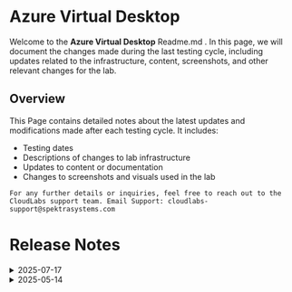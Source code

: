 # Azure Virtual Desktop

Welcome to the **Azure Virtual Desktop** Readme.md . In this page, we will document the changes made during the last testing cycle, including updates related to the infrastructure, content, screenshots, and other relevant changes for the lab.

## Overview

This Page contains detailed notes about the latest updates and modifications made after each testing cycle. It includes:

- Testing dates
- Descriptions of changes to lab infrastructure
- Updates to content or documentation
- Changes to screenshots and visuals used in the lab

`For any further details or inquiries, feel free to reach out to the CloudLabs support team. Email Support: cloudlabs-support@spektrasystems.com`

# Release Notes

<details>
  <summary>2025-07-17</summary>

## Infrastructure Changes

NA

## Content Changes

NA

## Screenshot Updates

- Lab Guide Refreshed: Updated the lab guide to reflect the latest UI changes and enhancements.

## Testing Notes

- **Testing Date**: 2025-07-17


</details>


<details>
  <summary>2025-05-14</summary>

## Infrastructure Changes

NA

## Content Changes

NA
  
## Screenshot Updates

- The Getting Started page has been updated to reflect the Microsoft Innovation format. As part of this update, an architecture diagram has been included along with a detailed explanation of each component in the diagram.
- Additional notes related to pop-ups have been included in the lab guide to guide users during setup steps, enhancing usability during lab execution.
- In Lab 8 and Lab 9, users are instructed to create custom roles with specific names. To handle scenarios where the role might already exist, a note has been added advising users to skip the task if the role is already present.
- In Lab 11, the task involving Conditional Access Policy creation has been refined. A note has been added to skip this step if the policy already exists, and instructions related to enabling MFA have been updated.

## Testing Notes

- **Testing Date**: 2025-05-14
  
</details>
